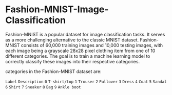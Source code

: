 # Fashion-MNIST-Image-Classification

Fashion-MNIST is a popular dataset for image classification tasks. It serves as a more challenging alternative to the classic MNIST dataset. Fashion-MNIST consists of 60,000 training images and 10,000 testing images, with each image being a grayscale 28x28 pixel clothing item from one of 10 different categories. The goal is to train a machine learning model to correctly classify these images into their respective categories.

categories in the Fashion-MNIST dataset are:

`Label`	`Description`
`0` `T-shirt/top`
`1` `Trouser`
`2`	`Pullover`
`3`	`Dress`
`4`	`Coat`
`5`	`Sandal`
`6`	`Shirt`
`7`	`Sneaker`
`8`	`Bag`
`9`	`Ankle boot`
